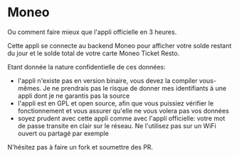 # Moneo

Ou comment faire mieux que l'appli officielle en 3 heures.

Cette appli se connecte au backend Moneo pour afficher votre solde restant du jour et le solde total de votre carte Moneo Ticket Resto.

Etant donnée la nature confidentielle de ces données:
* l'appli n'existe pas en version binaire, vous devez la compiler vous-mêmes. Je ne prendrais pas le risque de donner mes identifiants à une appli dont je ne garantis pas la source
* l'appli est en GPL et open source, afin que vous puissiez vérifier le fonctionnement et vous assurer qu'elle ne vous volera pas vos données
* soyez prudent avec cette appli comme avec l'appli officielle: votre mot de passe transite en clair sur le réseau. Ne l'utilisez pas sur un WiFi ouvert ou partagé par exemple

N'hésitez pas à faire un fork et soumettre des PR.

